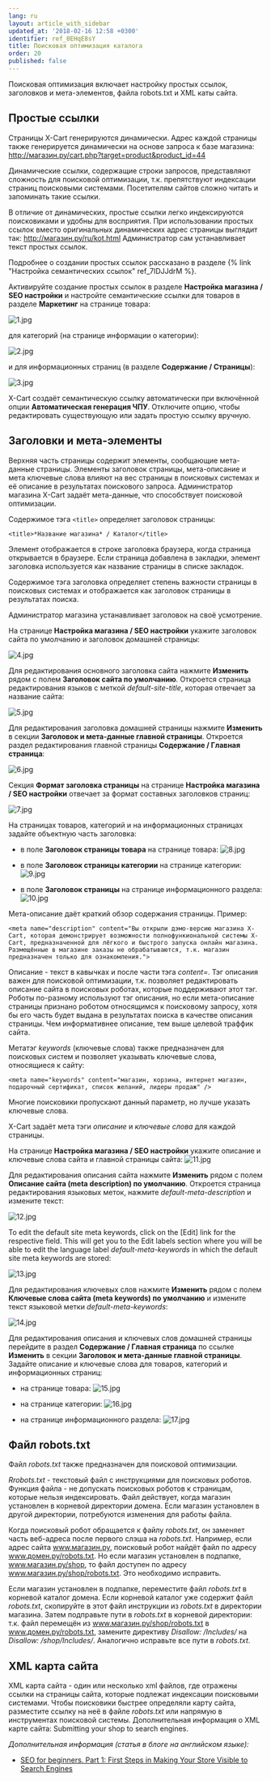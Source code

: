```yaml
---
lang: ru
layout: article_with_sidebar
updated_at: '2018-02-16 12:58 +0300'
identifier: ref_0EHqE8sY
title: Поисковая оптимизация каталога
order: 20
published: false
---
```

Поисковая оптимизация включает настройку простых ссылок, заголовков и мета-элементов, файла robots.txt и XML каты сайта.

## Простые ссылки

Страницы X-Cart генерируются динамически. Адрес каждой страницы также генерируется динамически на основе запроса к базе магазина: http://магазин.ру/cart.php?target=product&product_id=44

Динамические ссылки, содержащие строки запросов, представляют сложность для поисковой оптимизации, т.к. препятствуют индексации страниц поисковыми системами. Посетителям сайтов сложно читать и запоминать такие ссылки.

В отличие от динамических, простые ссылки легко индексируются поисковиками и удобны для восприятия. При использовании простых ссылок вместо оригинальных динамических адрес страницы выглядит так: http://магазин.ру/ru/kot.html Администратор сам устанавливает текст простых ссылок.

Подробнее о создании простых ссылок рассказано в разделе {% link "Настройка семантических ссылок" ref_7IDJJdrM  %}.

Активируйте создание простых ссылок в разделе **Настройка магазина / SEO настройки** и настройте семантические ссылки для товаров в разделе **Маркетинг** на странице товара:

   ![1.jpg]({{site.baseurl}}/attachments/ref_0EHqE8sY/1.jpg)

для категорий (на странице информации о категории):

   ![2.jpg]({{site.baseurl}}/attachments/ref_0EHqE8sY/2.jpg)

и для информационных страниц (в разделе **Содержание / Страницы**):

   ![3.jpg]({{site.baseurl}}/attachments/ref_0EHqE8sY/3.jpg)

X-Cart создаёт семантическую ссылку автоматически при включённой опции **Автоматическая генерация ЧПУ**. Отключите опцию, чтобы редактировать существующую или задать простую ссылку вручную.

## Заголовки и мета-элементы
Верхняя часть страницы содержит элементы, сообщающие мета-данные страницы. Элементы заголовок страницы, мета-описание и мета ключевые слова влияют на вес страницы в поисковых системах и её описание в результатах поискового запроса. Администратор магазина X-Cart задаёт мета-данные, что способствует поисковой оптимизации.

Содержимое тэга `<title>` определяет заголовок страницы:

`<title>*Название магазина* / Каталог</title>`

Элемент отображается в строке заголовка браузера, когда страница открывается в браузере. Если страница добавлена в закладки, элемент заголовка используется как название страницы в списке закладок.

Содержимое тэга заголовка определяет степень важности страницы в поисковых системах и отображается как заголовок страницы в результатах поиска.

Администратор магазина устанавливает заголовок на своё усмотрение.

На странице **Настройка магазина / SEO настройки** укажите заголовок сайта по умолчанию и заголовок домашней страницы:

   ![4.jpg]({{site.baseurl}}/attachments/ref_0EHqE8sY/4.jpg)

Для редактирования основного заголовка сайта нажмите **Изменить** рядом с полем **Заголовок сайта по умолчанию**. Откроется страница редактирования языков с меткой _default-site-title_, которая отвечает за название сайта:

   ![5.jpg]({{site.baseurl}}/attachments/ref_0EHqE8sY/5.jpg)

Для редактирования заголовка домашней страницы нажмите **Изменить** в секции **Заголовок и мета-данные главной страницы**. Откроется раздел редактирования главной страницы **Содержание / Главная страница**:

   ![6.jpg]({{site.baseurl}}/attachments/ref_0EHqE8sY/6.jpg)

Секция **Формат заголовка страницы** на странице **Настройка магазина / SEO настройки** отвечает за формат составных заголовков страниц:

   ![7.jpg]({{site.baseurl}}/attachments/ref_0EHqE8sY/7.jpg)

На страницах товаров, категорий и на информационных страницах задайте объектную часть заголовка:

   *  в поле **Заголовок страницы товара** на странице товара:
   ![8.jpg]({{site.baseurl}}/attachments/ref_0EHqE8sY/8.jpg)

   *  в  поле **Заголовок страницы категории** на странице категории:
   ![9.jpg]({{site.baseurl}}/attachments/ref_0EHqE8sY/9.jpg)

   * в поле **Заголовок страницы** на странице информационного раздела:
   ![10.jpg]({{site.baseurl}}/attachments/ref_0EHqE8sY/10.jpg)

Мета-описание даёт краткий обзор содержания страницы. Пример:

`<meta name="description" content="Вы открыли дэмо-версию магазина X-Cart, которая демонстрирует возможности полнофункиональной системы X-Cart, предназначенной для лёгкого и быстрого запуска онлайн магазина. Размещённые в магазине заказы не обрабатываются, т.к. магазин предназначен только для ознакомления.">`

Описание - текст в кавычках и после части тэга _content=_. Тэг описания важен для поисковой оптимизации, т.к. позволяет редактировать описание сайта в поисковых роботах, которые поддерживают этот тэг. Роботы по-разному используют тэг описания, но если мета-описание страницы признано роботом относящимся к поисковому запросу, хотя бы его часть будет выдана в результатах поиска в качестве описания страницы. Чем информативнее описание, тем выше целевой траффик сайта.

Метатэг _keywords_ (ключевые слова) также предназначен для поисковых систем и позволяет указывать ключевые слова, относящиеся к сайту:

`<meta name="keywords" content="магазин, корзина, интернет магазин, подарочный сертификат, список желаний, лидеры продаж" />`

Многие поисковики пропускают данный параметр, но лучше указать ключевые слова.

X-Cart задаёт мета тэги _описание_ и _ключевые слова_ для каждой страницы.

На странице **Настройка магазина / SEO настройки** укажите описание и ключевые слова сайта и главной страницы сайта:
   ![11.jpg]({{site.baseurl}}/attachments/ref_0EHqE8sY/11.jpg)

Для редактирования описания сайта нажмите **Изменить** рядом с полем **Описание сайта (meta description) по умолчанию**. Откроется страница редактирования языковых меток, нажмите _default-meta-description_ и измените текст:
   
   ![12.jpg]({{site.baseurl}}/attachments/ref_0EHqE8sY/12.jpg)

To edit the default site meta keywords, click on the [Edit] link for the respective field. This will get you to the Edit labels section where you will be able to edit the language label _default-meta-keywords_ in which the default site meta keywords are stored:
   
   ![13.jpg]({{site.baseurl}}/attachments/ref_0EHqE8sY/13.jpg)

Для редактирования ключевых слов нажмите **Изменить** рядом с полем **Ключевые слова сайта (meta keywords) по умолчанию** и измените текст языковой метки _default-meta-keywords_:

   ![14.jpg]({{site.baseurl}}/attachments/ref_0EHqE8sY/14.jpg)

Для редактирования описания и ключевых слов домашней страницы перейдите в раздел **Содержание / Главная страница** по ссылке **Изменить** в секции **Заголовок и мета-данные главной страницы**. Задайте описание и ключевые слова для товаров, категорий и информационных страниц:

   *  на странице товара:
   ![15.jpg]({{site.baseurl}}/attachments/ref_0EHqE8sY/15.jpg)

   *  на странице категории:
   ![16.jpg]({{site.baseurl}}/attachments/ref_0EHqE8sY/16.jpg)

   * на странице информационного раздела:
   ![17.jpg]({{site.baseurl}}/attachments/ref_0EHqE8sY/17.jpg)

## Файл robots.txt 

Файл _robots.txt_ также предназначен для поисковой оптимизации.

_Rrobots.txt_ - текстовый файл с инструкциями для поисковых роботов. Функция файла - не допускать поисковых роботов к страницам, которые нельзя индексировать. Файл действует, когда магазин установлен в корневой директории домена. Если магазин установлен в другой директории, потребуются изменения для работы файла. 

Когда поисковый робот обращается к файлу _robots.txt_, он заменяет часть веб-адреса после первого слэша на _robots.txt_. Например, если адрес сайта www.магазин.ру, поисковый робот найдёт файл по адресу www.домен.ру/robots.txt. Но если магазин установлен в подпапке, www.магазин.ру/shop, то файл доступен по адресу www.магазин.ру/shop/robots.txt. Это необходимо исправить. 

Если магазин установлен в подпапке, переместите файл _robots.txt_ в корневой каталог домена. Если корневой каталог уже содержит файл _robots.txt_, скопируйте в этот файл инструкции из _robots.txt_ в директории магазина. Затем подправьте пути в _robots.txt_ в корневой директории: т.к. файл перемещён из  www.магазин.ру/shop/robots.txt  в www.домен.ру/robots.txt, замените директиву _Disallow: /Includes/_ на _Disallow: /shop/Includes/_. Аналогично исправьте все пути в _robots.txt_.

## XML карта сайта

XML карта сайта - один или несколько xml файлов, где отражены ссылки на страницы сайта, которые подлежат индексации поисковыми системами. Чтобы поисковики быстрее определяли карту сайта, разместите ссылку на неё в файле _robots.txt_ или напрямую в инструментах поисковой системы. Дополнительная информация о XML карте сайта: Submitting your shop to search engines.

_Дополнительная информация (статья в блоге на английском языке):_

*   [SEO for beginners. Part 1: First Steps in Making Your Store Visible to Search Engines](http://blog.x-cart.com/seo-for-beginners-first-steps-in-making-your-store-visible-to-search-engines.html)

